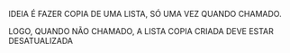 IDEIA É FAZER COPIA DE UMA LISTA, SÓ UMA VEZ QUANDO CHAMADO.

LOGO, QUANDO NÃO CHAMADO, A LISTA COPIA CRIADA DEVE ESTAR DESATUALIZADA
